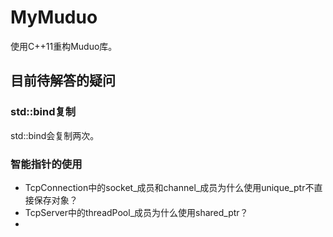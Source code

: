 # MyMuduo

使用C++11重构Muduo库。

## 目前待解答的疑问

### std::bind复制

std::bind会复制两次。

### 智能指针的使用

- TcpConnection中的socket_成员和channel_成员为什么使用unique_ptr不直接保存对象？
- TcpServer中的threadPool_成员为什么使用shared_ptr？
- 
